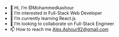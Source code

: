 - 👋 Hi, I’m @Mohammedkashour
- 👀 I’m interested in Full-Stack Web Developer 
- 🌱 I’m currently learning React.js
- 💞️ I’m looking to collaborate on Full-Stack Engineer
- 📫 How to reach me Alex.Ashour92@gmail.com

<!---
Mohammedkashour/Mohammedkashour is a ✨ special ✨ repository because its `README.md` (this file) appears on your GitHub profile.
You can click the Preview link to take a look at your changes.
--->

